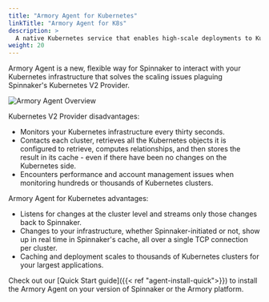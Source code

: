 ```yaml
---
title: "Armory Agent for Kubernetes"
linkTitle: "Armory Agent for K8s"
description: >
  A native Kubernetes service that enables high-scale deployments to Kubernetes using Spinnaker<sup>TM</sup>
weight: 20
---
```


Armory Agent is a new, flexible way for Spinnaker to interact with your Kubernetes infrastructure that solves the scaling issues plaguing Spinnaker's Kubernetes V2 Provider.

![Armory Agent Overview](/images/armory-agent/agent-overview.png)

Kubernetes V2 Provider disadvantages:

* Monitors your Kubernetes infrastructure every thirty seconds.
* Contacts each cluster, retrieves all the Kubernetes objects it is configured to retrieve, computes relationships, and then stores the result in its cache - even if there have been no changes on the Kubernetes side.
* Encounters performance and account management issues when monitoring hundreds or thousands of Kubernetes clusters.

Armory Agent for Kubernetes advantages:

* Listens for changes at the cluster level and streams only those changes back to Spinnaker.
* Changes to your infrastructure, whether Spinnaker-initiated or not, show up in real time in Spinnaker's cache, all over a single TCP connection per cluster.
* Caching and deployment scales to thousands of Kubernetes clusters for your largest applications.


Check out our [Quick Start guide]({{< ref "agent-install-quick">}}) to install the Armory Agent on your version of Spinnaker or the Armory platform.
